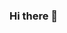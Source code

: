 ### Hi there 👋

<!--
**AloneAxe/AloneAxe** is a ✨ _special_ ✨ repository because its `README.md` (this file) appears on your GitHub profile.

 <br><br>:pizza: Take a look at my stats :P<br><br>
    <img align="center" src="https://github-readme-stats.vercel.app/api?username=AloneAxe&&show_icons=true&&theme=tokyonight" />
  </samp>
</p>
